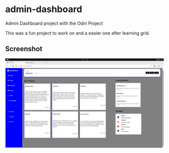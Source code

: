 # admin-dashboard
Admin Dashboard project with the Odin Project 

This was a fun project to work on and a easier one after learning grid.


## Screenshot

![screenshot](./screenshot.png)
